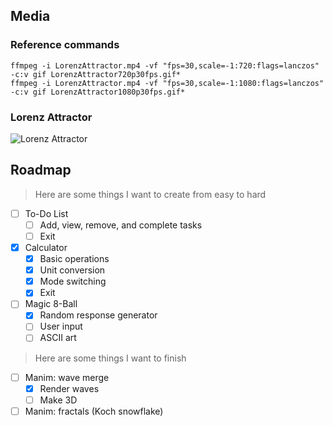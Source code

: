 ## Media
### Reference commands
`ffmpeg -i LorenzAttractor.mp4 -vf "fps=30,scale=-1:720:flags=lanczos" -c:v gif LorenzAttractor720p30fps.gif*`  
`ffmpeg -i LorenzAttractor.mp4 -vf "fps=30,scale=-1:1080:flags=lanczos" -c:v gif LorenzAttractor1080p30fps.gif*`
### Lorenz Attractor
![Lorenz Attractor](media/LorenzAttractor720p30fps.gif)
## Roadmap
> Here are some things I want to create from easy to hard
- [ ] To-Do List
    - [ ] Add, view, remove, and complete tasks
    - [ ] Exit
- [x] Calculator
    - [x] Basic operations
    - [x] Unit conversion
    - [x] Mode switching
    - [x] Exit
- [ ] Magic 8-Ball
    - [x] Random response generator
    - [ ] User input
    - [ ] ASCII art
> Here are some things I want to finish
- [ ] Manim: wave merge
    - [x] Render waves
    - [ ] Make 3D
- [ ] Manim: fractals (Koch snowflake)
